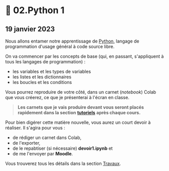 # 🐍 02.Python 1

## 19 janvier 2023

Nous allons entamer notre apprentissage de [Python](https://fr.wikipedia.org/wiki/Python\_\(langage\)), langage de programmation d'usage général à code source libre.

On va commencer par les concepts de base (qui, en passant, s'appliquent à tous les langages de programmation) :

* les variables et les types de variables
* les listes et les dictionnaires
* les boucles et les conditions

Vous pourrez reproduire de votre côté, dans un carnet (_notebook_) Colab que vous créerez, ce que je présenterai à l'écran en classe.

> **Les carnets que je vais produire devant vous seront placés rapidement dans la section** [**tutoriels**](00.tutoriels.md) **après chaque cours.**

Pour bien digérer cette matière nouvelle, vous aurez un court devoir à réaliser. Il s'agira pour vous :

* de rédiger un carnet dans Colab,
* de l'exporter,
* de le repabtiser (si nécessaire) **devoir1.ipynb** et
* de me l'envoyer par **Moodle**.

Vous trouverez tous les détails dans la section [Travaux](../travaux/travaux.md#devoir-1).
